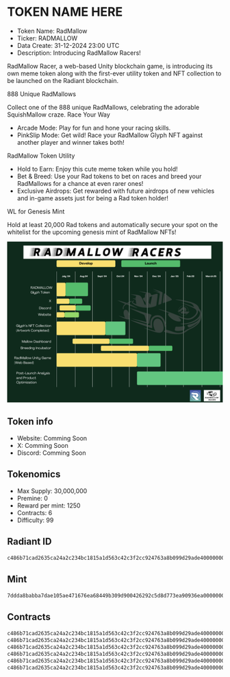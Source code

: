 # TOKEN NAME HERE

- Token Name: RadMallow
- Ticker: RADMALLOW
- Data Create: 31-12-2024 23:00 UTC
- Description: Introducing RadMallow Racers!

RadMallow Racer, a web-based Unity blockchain game, is introducing its own meme token along with the first-ever utility token and NFT collection to be launched on the Radiant blockchain.

888 Unique RadMallows

Collect one of the 888 unique RadMallows, celebrating the adorable SquishMallow craze.
Race Your Way
* Arcade Mode: Play for fun and hone your racing skills.
* PinkSlip Mode: Get wild! Race your RadMallow Glyph NFT against another player and winner takes both!

RadMallow Token Utility

* Hold to Earn: Enjoy this cute meme token while you hold!
* Bet & Breed: Use your Rad tokens to bet on races and breed your RadMallows for a chance at even rarer ones!
* Exclusive Airdrops: Get rewarded with future airdrops of new vehicles and in-game assets just for being a Rad token holder!

WL for Genesis Mint

Hold at least 20,000 Rad tokens and automatically secure your spot on the whitelist for the upcoming genesis mint of RadMallow NFTs!


![alt text](https://github.com/radmallow/images-/blob/main/Roadmap.png?raw=true)




## Token info
- Website: Comming Soon
- X: Comming Soon
- Discord: Comming Soon

## Tokenomics
- Max Supply:  30,000,000
- Premine:   0
- Reward per mint:  1250
- Contracts:   6  
- Difficulty: 99

## Radiant ID
```
c486b71cad2635ca24a2c234bc1815a1d563c42c3f2cc924763a8b099d29ade400000007
```

## Mint
```
7ddda8babba7dae105ae471676ea68449b309d900426292c5d8d773ea90936ea00000007
```

## Contracts

```
c486b71cad2635ca24a2c234bc1815a1d563c42c3f2cc924763a8b099d29ade400000001
c486b71cad2635ca24a2c234bc1815a1d563c42c3f2cc924763a8b099d29ade400000002
c486b71cad2635ca24a2c234bc1815a1d563c42c3f2cc924763a8b099d29ade400000003
c486b71cad2635ca24a2c234bc1815a1d563c42c3f2cc924763a8b099d29ade400000004
c486b71cad2635ca24a2c234bc1815a1d563c42c3f2cc924763a8b099d29ade400000005
c486b71cad2635ca24a2c234bc1815a1d563c42c3f2cc924763a8b099d29ade400000006
```
